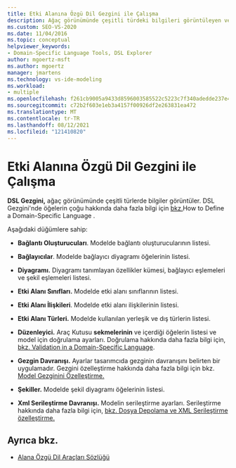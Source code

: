 ```yaml
---
title: Etki Alanına Özgü Dil Gezgini ile Çalışma
description: Ağaç görünümünde çeşitli türdeki bilgileri görüntüleyen ve etki alanına özgü bir dil tanımlamak için birden çok düğüm içeren DSL Gezgini hakkında bilgi edinebilirsiniz.
ms.custom: SEO-VS-2020
ms.date: 11/04/2016
ms.topic: conceptual
helpviewer_keywords:
- Domain-Specific Language Tools, DSL Explorer
author: mgoertz-msft
ms.author: mgoertz
manager: jmartens
ms.technology: vs-ide-modeling
ms.workload:
- multiple
ms.openlocfilehash: f261cb9005a9433d8596003585522c5223c7f340adedde237e4944fd894b281c
ms.sourcegitcommit: c72b2f603e1eb3a4157f00926df2e263831ea472
ms.translationtype: MT
ms.contentlocale: tr-TR
ms.lasthandoff: 08/12/2021
ms.locfileid: "121410820"
---
```

# <a name="working-with-the-domain-specific-language-explorer"></a>Etki Alanına Özgü Dil Gezgini ile Çalışma
**DSL Gezgini,** ağaç görünümünde çeşitli türlerde bilgiler görüntüler. DSL Gezgini'nde öğelerin çoğu hakkında daha fazla bilgi için [bkz.](../modeling/how-to-define-a-domain-specific-language.md)How to Define a Domain-Specific Language .

 Aşağıdaki düğümlere sahip:

- **Bağlantı Oluşturucuları**. Modelde bağlantı oluşturucularının listesi.

- **Bağlayıcılar**. Modelde bağlayıcı diyagramı öğelerinin listesi.

- **Diyagramı.** Diyagramı tanımlayan özellikler kümesi, bağlayıcı eşlemeleri ve şekil eşlemeleri listesi.

- **Etki Alanı Sınıfları.** Modelde etki alanı sınıflarının listesi.

- **Etki Alanı İlişkileri**. Modelde etki alanı ilişkilerinin listesi.

- **Etki Alanı Türleri.** Modelde kullanılan yerleşik ve dış türlerin listesi.

- **Düzenleyici.** Araç Kutusu **sekmelerinin** ve içerdiği öğelerin listesi ve model için doğrulama ayarları. Doğrulama hakkında daha fazla bilgi için, [bkz. Validation in a Domain-Specific Language](../modeling/validation-in-a-domain-specific-language.md).

- **Gezgin Davranışı.** Ayarlar tasarımcıda gezginin davranışını belirten bir uygulamadır. Gezgini özelleştirme hakkında daha fazla bilgi için bkz. [Model Gezginini Özelleştirme.](../modeling/customizing-the-model-explorer.md)

- **Şekiller.** Modelde şekil diyagramı öğelerinin listesi.

- **Xml Serileştirme Davranışı.** Modelin serileştirme ayarları. Serileştirme hakkında daha fazla bilgi için, [bkz. Dosya Depolama ve XML Serileştirme özelleştirme.](../modeling/customizing-file-storage-and-xml-serialization.md)

## <a name="see-also"></a>Ayrıca bkz.

- [Alana Özgü Dil Araçları Sözlüğü](/previous-versions/bb126564(v=vs.100))